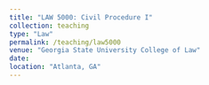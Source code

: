 ```yaml
---
title: "LAW 5000: Civil Procedure I"
collection: teaching
type: "Law"
permalink: /teaching/law5000
venue: "Georgia State University College of Law"
date: 
location: "Atlanta, GA"
---
```

